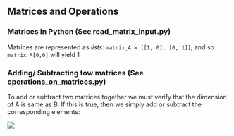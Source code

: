 ## Matrices and Operations 

### Matrices in Python (See read_matrix_input.py)
Matrices are represented as _lists_:
`matrix_A = [[1, 0], [0, 1]]`, and so `matrix_A[0,0]` will yield 1


### Adding/ Subtracting tow matrices (See operations_on_matrices.py)

To add or subtract two matrices together we must verify that the dimension of A is same as B. If this is true, then we simply add or subtract the corresponding elements:

<img src="https://render.githubusercontent.com/render/math?math=A%20%3D%5Cbegin%7Bbmatrix%7D%0Aa%20%26%20b%20%5C%5C%20%0Ac%20%26%20d%0A%5Cend%7Bbmatrix%7D%0A%2B%0A%5Cbegin%7Bbmatrix%7D%0Ae%20%26f%20%5C%5C%20%0Ag%20%26h%0A%5Cend%7Bbmatrix%7D%0A%3D%0A%5Cbegin%7Bbmatrix%7D%0Aa%2Be%20%26b%2Bf%20%5C%5C%20%0Ac%2Bg%20%26d%2Bh%20%0A%5Cend%7Bbmatrix%7D">
